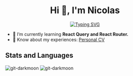 <h1 align="center">Hi 👋, I'm Nicolas</h1>

<p align="center">
<a href="https://git.io/typing-svg"><img src="https://readme-typing-svg.demolab.com?font=Poppins&weight=500&size=24&pause=1000&color=9F6EF7&center=true&width=475&lines=React+Web+Developer;Always+Learning+New+Things;%2B4+Years+of+Coding;And+a+lot+more+%3A)" alt="Typing SVG" /></a>
</p>

- 🌱 I’m currently learning **React Query and React Router.**
- 📄 Know about my experiences: [Personal CV](https://drive.google.com/file/d/1LLWQ8t9Ow30wMobHlfN4qAdzi3bgRLsD/view?usp=drive_link)

<h2>Stats and Languages </h2>
<div>
  <span align="right"><img align="center" src="https://github-readme-stats.vercel.app/api/top-langs?username=git-darkmoon&&theme=midnight-purple&hide_border=true&show_icons=true&locale=en&layout=compact" alt="git-darkmoon" /></span>
<span align="center"><img align="center" src="https://streak-stats.demolab.com?user=Git-Darkmoon&theme=midnight-purple&hide_border=true&card_width=400)](https://git.io/streak-stats" alt="git-darkmoon" /></span>

  
</div>



<!-- ![Git-Darkmoon's github stats](https://github-readme-stats.vercel.app/api?username=git-darkmoon&theme=midnight-purple&show_icons=true) -->
